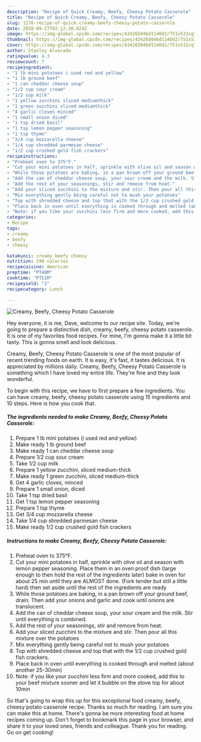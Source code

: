 ```yaml
---
description: "Recipe of Quick Creamy, Beefy, Cheesy Potato Casserole"
title: "Recipe of Quick Creamy, Beefy, Cheesy Potato Casserole"
slug: 1178-recipe-of-quick-creamy-beefy-cheesy-potato-casserole
date: 2020-09-27T02:12:30.624Z
image: https://img-global.cpcdn.com/recipes/43426504bd1140d2/751x532cq70/creamy-beefy-cheesy-potato-casserole-recipe-main-photo.jpg
thumbnail: https://img-global.cpcdn.com/recipes/43426504bd1140d2/751x532cq70/creamy-beefy-cheesy-potato-casserole-recipe-main-photo.jpg
cover: https://img-global.cpcdn.com/recipes/43426504bd1140d2/751x532cq70/creamy-beefy-cheesy-potato-casserole-recipe-main-photo.jpg
author: Stanley Alvarado
ratingvalue: 4.3
reviewcount: 7
recipeingredient:
- "1 lb mini potatoes i used red and yellow"
- "1 lb ground beef"
- "1 can cheddar cheese soup"
- "1/2 cup sour cream"
- "1/2 cup milk"
- "1 yellow zucchini sliced mediumthick"
- "1 green zucchini sliced mediumthick"
- "4 garlic cloves minced"
- "1 small onion diced"
- "1 tsp dried basil"
- "1 tsp lemon pepper seasoning"
- "1 tsp thyme"
- "3/4 cup mozzarella cheese"
- "1/4 cup shredded parmesan cheese"
- "1/2 cup crushed gold fish crackers"
recipeinstructions:
- "Preheat oven to 375°F."
- "Cut your mini potatoes in half, sprinkle with olive oil and season with lemon pepper seasoning. Place them in an oven proof dish (large enough to then hold the rest of the ingredients later) bake in oven for about 25 min until they are ALMOST done. (Fork tender but still a little hard) then set aside until the rest of the ingredients are ready"
- "While those potatoes are baking, in a pan brown off your ground beef, drain. Then add your onions and garlic and cook until onions are translucent."
- "Add the can of cheddar cheese soup, your sour cream and the milk. Stir until everything is combined."
- "Add the rest of your seasonings, stir and remove from heat."
- "Add your sliced zucchini to the mixture and stir. Then pour all this mixture over the potatoes"
- "Mix everything gently being careful not to mush your potatoes"
- "Top with shredded cheese and top that with the 1/2 cup crushed gold fish crackers."
- "Place back in oven until everything is cooked through and melted (about another 25-30min)"
- "Note: if you like your zucchini less firm and more cooked, add this to your beef mixture sooner and let it bubble on the stove top for about 10min"
categories:
- Recipe
tags:
- creamy
- beefy
- cheesy

katakunci: creamy beefy cheesy 
nutrition: 190 calories
recipecuisine: American
preptime: "PT40M"
cooktime: "PT51M"
recipeyield: "1"
recipecategory: Lunch

---
```



![Creamy, Beefy, Cheesy Potato Casserole](https://img-global.cpcdn.com/recipes/43426504bd1140d2/751x532cq70/creamy-beefy-cheesy-potato-casserole-recipe-main-photo.jpg)

Hey everyone, it is me, Dave, welcome to our recipe site. Today, we're going to prepare a distinctive dish, creamy, beefy, cheesy potato casserole. It is one of my favorites food recipes. For mine, I'm gonna make it a little bit tasty. This is gonna smell and look delicious.



Creamy, Beefy, Cheesy Potato Casserole is one of the most popular of recent trending foods on earth. It is easy, it's fast, it tastes delicious. It is appreciated by millions daily. Creamy, Beefy, Cheesy Potato Casserole is something which I have loved my entire life. They're fine and they look wonderful.


To begin with this recipe, we have to first prepare a few ingredients. You can have creamy, beefy, cheesy potato casserole using 15 ingredients and 10 steps. Here is how you cook that.

<!--inarticleads1-->

##### The ingredients needed to make Creamy, Beefy, Cheesy Potato Casserole:

1. Prepare 1 lb mini potatoes (i used red and yellow)
1. Make ready 1 lb ground beef
1. Make ready 1 can cheddar cheese soup
1. Prepare 1/2 cup sour cream
1. Take 1/2 cup milk
1. Prepare 1 yellow zucchini, sliced medium-thick
1. Make ready 1 green zucchini, sliced medium-thick
1. Get 4 garlic cloves, minced
1. Prepare 1 small onion, diced
1. Take 1 tsp dried basil
1. Get 1 tsp lemon pepper seasoning
1. Prepare 1 tsp thyme
1. Get 3/4 cup mozzarella cheese
1. Take 1/4 cup shredded parmesan cheese
1. Make ready 1/2 cup crushed gold fish crackers




<!--inarticleads2-->

##### Instructions to make Creamy, Beefy, Cheesy Potato Casserole:

1. Preheat oven to 375°F.
1. Cut your mini potatoes in half, sprinkle with olive oil and season with lemon pepper seasoning. Place them in an oven proof dish (large enough to then hold the rest of the ingredients later) bake in oven for about 25 min until they are ALMOST done. (Fork tender but still a little hard) then set aside until the rest of the ingredients are ready
1. While those potatoes are baking, in a pan brown off your ground beef, drain. Then add your onions and garlic and cook until onions are translucent.
1. Add the can of cheddar cheese soup, your sour cream and the milk. Stir until everything is combined.
1. Add the rest of your seasonings, stir and remove from heat.
1. Add your sliced zucchini to the mixture and stir. Then pour all this mixture over the potatoes
1. Mix everything gently being careful not to mush your potatoes
1. Top with shredded cheese and top that with the 1/2 cup crushed gold fish crackers.
1. Place back in oven until everything is cooked through and melted (about another 25-30min)
1. Note: if you like your zucchini less firm and more cooked, add this to your beef mixture sooner and let it bubble on the stove top for about 10min




So that's going to wrap this up for this exceptional food creamy, beefy, cheesy potato casserole recipe. Thanks so much for reading. I am sure you can make this at home. There's gonna be more interesting food at home recipes coming up. Don't forget to bookmark this page in your browser, and share it to your loved ones, friends and colleague. Thank you for reading. Go on get cooking!
